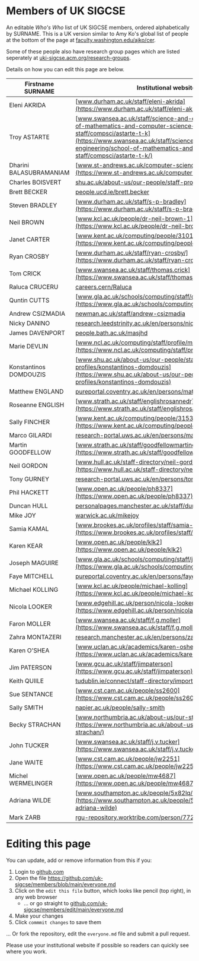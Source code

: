 # Members of UK SIGCSE
An editable _Who's Who_ list of UK SIGCSE members, ordered alphabetically by SURNAME. This is a UK version similar to Amy Ko's global list of people at the bottom of the page at [faculty.washington.edu/ajko/cer](https://faculty.washington.edu/ajko/cer). 

Some of these people also have research group pages which are listed seperately at [uki-sigcse.acm.org/research-groups](https://uki-sigcse.acm.org/research-groups/).

Details on how you can edit this page are below.

| Firstname SURNAME | Institutional website |
| ----------------- | --------------------- |
| Eleni AKRIDA | [www.durham.ac.uk/staff/eleni-akrida](https://www.durham.ac.uk/staff/eleni-akrida/) |
| Troy ASTARTE | [www.swansea.ac.uk/staff/science-and-engineering/school-of-mathematics-and-computer-science-staff/compsci/astarte-t-k](https://www.swansea.ac.uk/staff/science-and-engineering/school-of-mathematics-and-computer-science-staff/compsci/astarte-t-k/) |
| Dharini BALASUBRAMANIAM | [www.st-andrews.ac.uk/computer-science/people/db9/](https://www.st-andrews.ac.uk/computer-science/people/db9/) |
| Charles BOISVERT|  [shu.ac.uk/about-us/our-people/staff-profiles/charles-boisvert](https://www.shu.ac.uk/about-us/our-people/staff-profiles/charles-boisvert) |
| Brett BECKER | [people.ucd.ie/brett.becker](https://people.ucd.ie/brett.becker) |
| Steven BRADLEY | [www.durham.ac.uk/staff/s-p-bradley](https://www.durham.ac.uk/staff/s-p-bradley/) |
| Neil BROWN | [www.kcl.ac.uk/people/dr-neil-brown-1](https://www.kcl.ac.uk/people/dr-neil-brown-1) |
| Janet CARTER | [www.kent.ac.uk/computing/people/3101/carter-janet](https://www.kent.ac.uk/computing/people/3101/carter-janet) |
| Ryan CROSBY | [www.durham.ac.uk/staff/ryan-crosby/](https://www.durham.ac.uk/staff/ryan-crosby/) |
| Tom CRICK | [www.swansea.ac.uk/staff/thomas.crick](https://www.swansea.ac.uk/staff/thomas.crick/) |
| Raluca CRUCERU | [careers.cern/Raluca](https://careers.cern/Raluca) |
| Quntin CUTTS | [www.gla.ac.uk/schools/computing/staff/quintincutts](https://www.gla.ac.uk/schools/computing/staff/quintincutts/) | 
| Andrew CSIZMADIA | [newman.ac.uk/staff/andrew-csizmadia](https://www.newman.ac.uk/staff/andrew-csizmadia/) |
| Nicky DANINO    | [research.leedstrinity.ac.uk/en/persons/nicky-danino](https://research.leedstrinity.ac.uk/en/persons/nicky-danino) |
| James DAVENPORT | [people.bath.ac.uk/masjhd](https://people.bath.ac.uk/masjhd/) |
| Marie DEVLIN | [www.ncl.ac.uk/computing/staff/profile/mariedevlin.html](https://www.ncl.ac.uk/computing/staff/profile/mariedevlin.html) |
| Konstantinos DOMDOUZIS | [www.shu.ac.uk/about-us/our-people/staff-profiles/konstantinos-domdouzis](https://www.shu.ac.uk/about-us/our-people/staff-profiles/konstantinos-domdouzis) |
| Matthew ENGLAND | [pureportal.coventry.ac.uk/en/persons/matthew-england](https://pureportal.coventry.ac.uk/en/persons/matthew-england) |
| Roseanne ENGLISH | [www.strath.ac.uk/staff/englishrosannedr](https://www.strath.ac.uk/staff/englishrosannedr/) |
| Sally FINCHER | [www.kent.ac.uk/computing/people/3153/fincher-sally](https://www.kent.ac.uk/computing/people/3153/fincher-sally) |
| Marco GILARDI | [research-portal.uws.ac.uk/en/persons/marco-gilardi](https://research-portal.uws.ac.uk/en/persons/marco-gilardi) |
| Martin GOODFELLOW | [www.strath.ac.uk/staff/goodfellowmartindr](https://www.strath.ac.uk/staff/goodfellowmartindr/) |
| Neil GORDON | [www.hull.ac.uk/staff-directory/neil-gordon](https://www.hull.ac.uk/staff-directory/neil-gordon) |
| Tony GURNEY | [research-portal.uws.ac.uk/en/persons/tony-gurney](https://research-portal.uws.ac.uk/en/persons/tony-gurney) |
| Phil HACKETT | [www.open.ac.uk/people/ph8337](https://www.open.ac.uk/people/ph8337) |
| Duncan HULL | [personalpages.manchester.ac.uk/staff/duncan.hull](https://personalpages.manchester.ac.uk/staff/duncan.hull/) |
| Mike JOY | [warwick.ac.uk/mikejoy](https://warwick.ac.uk/mikejoy) |
| Samia KAMAL | [www.brookes.ac.uk/profiles/staff/samia-kamal](https://www.brookes.ac.uk/profiles/staff/samia-kamal) |
| Karen KEAR | [www.open.ac.uk/people/klk2](https://www.open.ac.uk/people/klk2) |
| Joseph MAGUIRE | [www.gla.ac.uk/schools/computing/staff/josephmaguire](https://www.gla.ac.uk/schools/computing/staff/josephmaguire/) |
| Faye MITCHELL | [pureportal.coventry.ac.uk/en/persons/faye-mitchell](https://pureportal.coventry.ac.uk/en/persons/faye-mitchell) |
| Michael KOLLING | [www.kcl.ac.uk/people/michael-kolling](https://www.kcl.ac.uk/people/michael-kolling) |
| Nicola LOOKER | [www.edgehill.ac.uk/person/nicola-looker](https://www.edgehill.ac.uk/person/nicola-looker) |
| Faron MOLLER | [www.swansea.ac.uk/staff/f.g.moller](https://www.swansea.ac.uk/staff/f.g.moller/) |
| Zahra MONTAZERI | [research.manchester.ac.uk/en/persons/zahra.montazeri](https://research.manchester.ac.uk/en/persons/zahra.montazeri) |
| Karen O'SHEA | [www.uclan.ac.uk/academics/karen-oshea](https://www.uclan.ac.uk/academics/karen-oshea) |
| Jim PATERSON | [www.gcu.ac.uk/staff/jimpaterson](https://www.gcu.ac.uk/staff/jimpaterson) |
| Keith QUIlLE | [tudublin.ie/connect/staff-directory/imported-staff/quille.html](https://www.tudublin.ie/connect/staff-directory/imported-staff/quille.html) |
| Sue SENTANCE | [www.cst.cam.ac.uk/people/ss2600](https://www.cst.cam.ac.uk/people/ss2600) |
| Sally SMITH | [napier.ac.uk/people/sally-smith](https://www.napier.ac.uk/people/sally-smith) |
| Becky STRACHAN | [www.northumbria.ac.uk/about-us/our-staff/s/becky-strachan](https://www.northumbria.ac.uk/about-us/our-staff/s/becky-strachan/) |
| John TUCKER | [www.swansea.ac.uk/staff/j.v.tucker](https://www.swansea.ac.uk/staff/j.v.tucker/) |
| Jane WAITE | [www.cst.cam.ac.uk/people/jw2251](https://www.cst.cam.ac.uk/people/jw2251) |
| Michel WERMELINGER | [www.open.ac.uk/people/mw4687](https://www.open.ac.uk/people/mw4687) |
| Adriana WILDE | [www.southampton.ac.uk/people/5x82lq/doctor-adriana-wilde](https://www.southampton.ac.uk/people/5x82lq/doctor-adriana-wilde) |
| Mark ZARB | [rgu-repository.worktribe.com/person/77298/mark-zarb](https://rgu-repository.worktribe.com/person/77298/mark-zarb) |

# Editing this page 
You can update, add or remove information from this if you: 

1. Login to [github.com](https://www.github.com)
2. Open the file https://github.com/uk-sigcse/members/blob/main/everyone.md
3. Click on the `edit this file` button, which looks like pencil (top right), in any web browser 
    * ... or go straight to [github.com/uk-sigcse/members/edit/main/everyone.md](https://github.com/uk-sigcse/members/edit/main/everyone.md)
4. Make your changes 
5. Click `commmit changes` to save them

... Or fork the repository, edit the `everyone.md` file and submit a pull request. 

Please use your institutional website if possible so readers can quickly see where you work.


